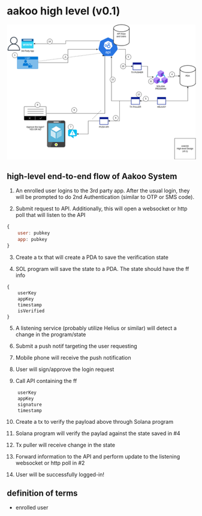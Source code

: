 # aakoo high level (v0.1)

![image](./aakoo-high-level.png)

## high-level end-to-end flow of Aakoo System

1. An enrolled user logins to the 3rd party app. After the usual login, they will be prompted to do 2nd Authentication (similar to OTP or SMS code).

2. Submit request to API. Additionally, this will open a websocket or http poll that will listen to the API
```js
{
    user: pubkey
    app: pubkey
}
```

3. Create a tx that will create a PDA to save the verification state

4. SOL program will save the state to a PDA. The state should have the ff info
```
{
    userKey
    appKey
    timestamp
    isVerified
}
```

5. A listening service (probably utilize Helius or similar) will detect a change in the program/state

6. Submit a push notif targeting the user requesting

7. Mobile phone will receive the push notification

8. User will sign/approve the login request

9. Call API containing the ff
```
    userKey
    appKey
    signature
    timestamp
```

10. Create a tx to verify the payload above through Solana program

11. Solana program will verify the paylad against the state saved in #4

12. Tx puller will receive change in the state

13. Forward information to the API and perform update to the listening websocket or http poll in #2

14. User will be successfully logged-in!


## definition of terms
* enrolled user
